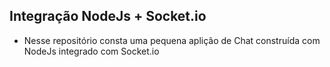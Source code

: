 ## Integração NodeJs + Socket.io

- Nesse repositório consta uma pequena aplição de Chat construída com NodeJs integrado com Socket.io